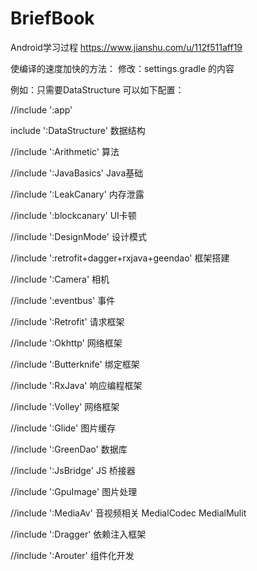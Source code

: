 # BriefBook
Android学习过程   https://www.jianshu.com/u/112f511aff19

使编译的速度加快的方法：
修改：settings.gradle 的内容

例如：只需要DataStructure 可以如下配置：

//include ':app'

include ':DataStructure' 数据结构

//include ':Arithmetic'   算法

//include ':JavaBasics'   Java基础

//include ':LeakCanary'   内存泄露

//include ':blockcanary'  UI卡顿

//include ':DesignMode'   设计模式

//include ':retrofit+dagger+rxjava+geendao'  框架搭建

//include ':Camera'      相机

//include ':eventbus'    事件

//include ':Retrofit'    请求框架

//include ':Okhttp'       网络框架

//include ':Butterknife'  绑定框架

//include ':RxJava'       响应编程框架

//include ':Volley'       网络框架

//include ':Glide'        图片缓存

//include ':GreenDao'     数据库

//include ':JsBridge'     JS 桥接器

//include ':GpuImage'     图片处理

//include ':MediaAv'      音视频相关 MedialCodec  MedialMulit

//include ':Dragger'      依赖注入框架

//include ':Arouter'      组件化开发

